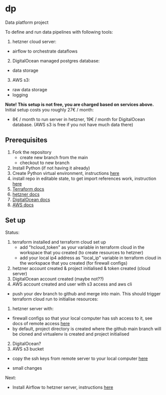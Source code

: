 # dp
Data platform project

To define and run data pipelines with following tools:
1. hetzner cloud server:
- airflow to orchestrate dataflows
2. DigitalOcean managed postgres database:
- data storage
3. AWS s3:
- raw data storage
- logging

**Note! This setup is not free, you are charged based on services above.**
Initial setup costs you roughly 27€ / month:
- 8€ / month to run server in hetzner, 19€ / month for DigitalOcean database. (AWS s3 is free if you not have much data there)

## Prerequisites
1. Fork the repository
    - create new branch from the main
    - checkout to new branch
2. Install Python (if not having it already)
3. Create Python virtual environment, instructions [here](docs/create_venv.md)
4. install repo in editable state, to get import references work, instruction [here](docs/init_project.md)
5. [Terraform docs](docs/systems/init_terraform.md)
6. [hetzner docs](docs/systems//hetzner/init_hetzner.md)
7. [DigitalOcean docs](docs/systems/init_digital_ocean.md)
8. [AWS docs](docs/systems/init_aws.md)


## Set up
Status:
1. terraform installed and terraform cloud set up
    - add "hcloud_token" as your variable in terraform cloud in the workspace that you created (to create resources to hetzner)
    - add your local ip4 address as "local_ip" variable in terraform cloud in the workspace that you created (for firewall configs)
2. hetzner account created & project initialised & token created (cloud server)
3. DigitalOcean account created (maybe not??)
4. AWS account created and user with s3 access and aws cli

- push your dev branch to github and merge into main. This should trigger terraform cloud run to initialise resources:
1. hetzner server with:
- firewall configs so that your local computer has ssh access to it, see docs of remote access [here](docs/systems/hetzner/remote_connection_hetzner.md)
- by default, project directory is created where the github main branch will be cloned and virtualenv is created and project initialised
2. DigitalOcean?
3. AWS s3 bucket

- copy the ssh keys from remote server to your local computer [here](docs/systems/hetzner/remote_connection_hetzner.md)

- small changes








Next:
- Install Airflow to hetzner server, instructions [here](docs/systems/hetzner/init_airflow.md)
